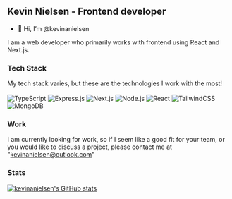 ## Kevin Nielsen - Frontend developer

- 👋 Hi, I’m @kevinanielsen

I am a web developer who primarily works with frontend using React and Next.js. </br>
### Tech Stack
My tech stack varies, but these are the technologies I work with the most! </br></br>
<img src="https://img.shields.io/badge/typescript-%23007acc.svg?logo=typescript&logoColor=white&style=flat" alt="TypeScript" />
<img src="https://img.shields.io/badge/express.js-%23000000.svg?logo=express&logoColor=white&style=flat" alt="Express.js" />
<img src="https://img.shields.io/badge/next.js-%23000000.svg?logo=next.js&logoColor=white&style=flat" alt="Next.js" />
<img src="https://img.shields.io/badge/node.js-%2343853d.svg?logo=node.js&logoColor=white&style=flat" alt="Node.js" />
<img src="https://img.shields.io/badge/react-%2320232a.svg?logo=react&logoColor=%2361dafb&style=flat" alt="React" />
<img src="https://img.shields.io/badge/tailwindcss-%2338b2ac.svg?logo=tailwind-css&logoColor=white&style=flat" alt="TailwindCSS" />
<img src="https://img.shields.io/badge/mongodb-%234ea94b.svg?logo=mongodb&logoColor=white&style=flat" alt="MongoDB" />

### Work
I am currently looking for work, so if I seem like a good fit for your team, or you would like to discuss a project, please contact me at "kevinanielsen@outlook.com"

### Stats
[![kevinanielsen's GitHub stats](https://github-readme-stats.vercel.app/api?username=kevinanielsen)](https://github.com/anuraghazra/github-readme-stats)
<!---
kevinanielsen/kevinanielsen is a ✨ special ✨ repository because its `README.md` (this file) appears on your GitHub profile.
You can click the Preview link to take a look at your changes.
--->

